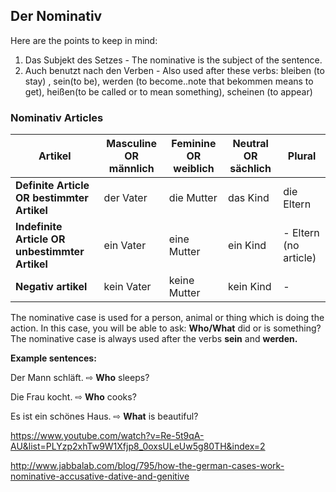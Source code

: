 ## Der Nominativ

Here are the points to keep in mind:

1. Das Subjekt des Setzes - The nominative is the subject of the sentence.
2. Auch benutzt nach den Verben - Also used after these verbs:
   bleiben (to stay) , sein(to be), werden (to become..note that bekommen means to get), heißen(to be called or to mean something), scheinen (to appear)

### Nominativ Articles

| Artikel                                  | Masculine OR männlich | Feminine OR weiblich | Neutral OR sächlich | Plural                |
| ---------------------------------------- | --------------------- | -------------------- | ------------------- | --------------------- |
| **Definite Article OR bestimmter Artikel** | der Vater             | die Mutter           | das Kind            | die Eltern            |
| **Indefinite Article OR unbestimmter Artikel** | ein Vater             | eine Mutter          | ein Kind            | - Eltern (no article) |
| **Negativ artikel**                      | kein Vater            | keine Mutter         | kein Kind           | -                     |

The nominative case is used for a person, animal or thing which is doing the action. In this case, you will be able to ask: **Who/What** did or is something? The nominative case is always used after the verbs **sein** and **werden.**

**Example sentences:**

Der Mann schläft. ⇨ **Who** sleeps?

Die Frau kocht. ⇨ **Who** cooks?

Es ist ein schönes Haus. ⇨ **What** is beautiful?



https://www.youtube.com/watch?v=Re-5t9qA-AU&list=PLYzp2xhTw9W1Xfjp8_0oxsULeUw5g80TH&index=2

http://www.jabbalab.com/blog/795/how-the-german-cases-work-nominative-accusative-dative-and-genitive